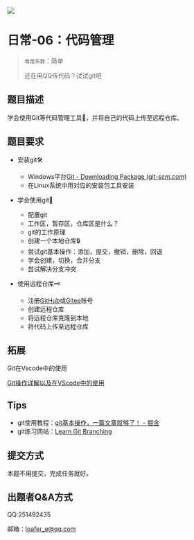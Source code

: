 ![](https://pic.imgdb.cn/item/64cde48a1ddac507ccdd6be8.png)

# 日常-06：代码管理

> `难度系数`：简单
>
> 还在用QQ传代码？试试git吧

## 题目描述

学会使用Git等代码管理工具🫵，并将自己的代码上传至远程仓库。

## 题目要求

* 安装git🛠️
	* Windows平台[Git - Downloading Package (git-scm.com)](http://git-scm.com/download/win)
	* 在Linux系统中用对应的安装包工具安装

* 学会使用git🏫
	* 配置git
	* 工作区，暂存区，仓库区是什么？
	* git的工作原理
	* 创建一个本地仓库🔒
	* 尝试git基本操作：添加，提交，撤销，删除，回退
	* 学会创建，切换，合并分支
	* 尝试解决分支冲突

* 使用远程仓库🗝️
	* 注册[GitHub](https://github.com/)或[Gitee](https://gitee.com/)账号
	* 创建远程仓库
	* 将远程仓库克隆到本地
	* 将代码上传至远程仓库


## 拓展

Git在Vscode中的使用

[Git操作详解以及在VScode中的使用](https://zhuanlan.zhihu.com/p/276376558)

## Tips

* git使用教程：[git基本操作，一篇文章就够了！ - 掘金](https://juejin.cn/post/6844903598522908686)
* git练习网站：[Learn Git Branching](https://learngitbranching.js.org/?locale=zh_CN)


## 提交方式

本题不用提交，完成任务就好。

## 出题者Q&A方式

QQ:251492435

邮箱：loafer_e@qq.com

